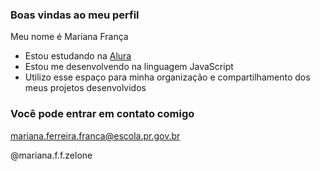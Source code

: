 ### Boas vindas ao meu perfil 

Meu nome é Mariana França

- Estou estudando na [Alura](https://www.alura.com.br)
- Estou me desenvolvendo na linguagem JavaScript
- Utilizo esse espaço para minha organização e compartilhamento dos meus projetos desenvolvidos

### Você pode entrar em contato comigo 

mariana.ferreira.franca@escola.pr.gov.br

@mariana.f.f.zelone

